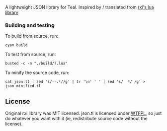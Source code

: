 A lightweight JSON library for Teal. Inspired by / translated from [rxi's lua library](https://github.com/rxi/json.lua)

### Building and testing
To build from source, run:
```
cyan build
```

To test from source, run:
```
busted -c -m "./build/?.lua"
```

To minify the source code, run:
```
cat json.tl | sed 's/--.*//g' | tr '\n' ' ' | sed 's/  */ /g' > json_minified.tl
```

## License
Original rxi library was MIT licensed. json.tl is licensed under [WTFPL](http://www.wtfpl.net/about/), so just do whatever you want with it (ie, redistribute source code without the license).
